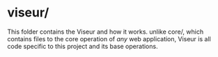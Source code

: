 # viseur/

This folder contains the Viseur and how it works. unlike core/, which contains files to the core operation of _any_ web application, Viseur is all code specific to this project and its base operations.
